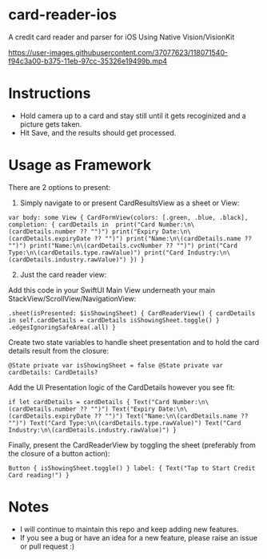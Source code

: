 # card-reader-ios
A credit card reader and parser for iOS Using Native Vision/VisionKit

https://user-images.githubusercontent.com/37077623/118071540-f94c3a00-b375-11eb-97cc-35326e19499b.mp4

# Instructions
- Hold camera up to a card and stay still until it gets recoginized and a picture gets taken.
- Hit Save, and the results should get processed.

# Usage as Framework
There are 2 options to present:

1. Simply navigate to or present CardResultsView as a sheet or View:

`var body: some View {
	CardFormView(colors: [.green, .blue, .black], completion: { cardDetails in 
        print("Card Number:\n\(cardDetails.number ?? "")")
        print("Expiry Date:\n\(cardDetails.expiryDate ?? "")")
        print("Name:\n\(cardDetails.name ?? "")")
        print("Name:\n\(cardDetails.cvcNumber ?? "")")
        print("Card Type:\n\(cardDetails.type.rawValue)")
        print("Card Industry:\n\(cardDetails.industry.rawValue)")
    })
}`


2. Just the card reader view:

Add this code in your SwiftUI Main View underneath your main StackView/ScrollView/NavigationView:

`.sheet(isPresented: $isShowingSheet) {
    CardReaderView() { cardDetails in
        self.cardDetails = cardDetails
        isShowingSheet.toggle()
    }
    .edgesIgnoringSafeArea(.all)
}`

Create two state variables to handle sheet presentation and to hold the card details result from the closure:

`@State private var isShowingSheet = false
@State private var cardDetails: CardDetails?`

Add the UI Presentation logic of the CardDetails however you see fit:

`if let cardDetails = cardDetails {
    Text("Card Number:\n\(cardDetails.number ?? "")")
    Text("Expiry Date:\n\(cardDetails.expiryDate ?? "")")
    Text("Name:\n\(cardDetails.name ?? "")")
    Text("Card Type:\n\(cardDetails.type.rawValue)")
    Text("Card Industry:\n\(cardDetails.industry.rawValue)")
}`

Finally, present the CardReaderView by toggling the sheet (preferably from the closure of a button action):

`Button { isShowingSheet.toggle() } label: { Text("Tap to Start Credit Card reading!") } `


# Notes
- I will continue to maintain this repo and keep adding new features.
- If you see a bug or have an idea for a new feature, please raise an issue or pull request :)